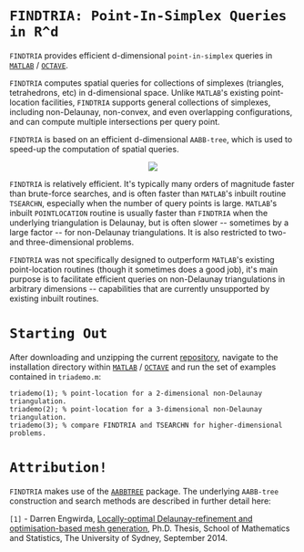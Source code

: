 # `FINDTRIA: Point-In-Simplex Queries in R^d`

`FINDTRIA` provides efficient d-dimensional `point-in-simplex` queries in <a href="http://www.mathworks.com">`MATLAB`</a> / <a href="https://www.gnu.org/software/octave">`OCTAVE`</a>.

`FINDTRIA` computes spatial queries for collections of simplexes (triangles, tetrahedrons, etc) in d-dimensional space. Unlike `MATLAB`'s existing point-location facilities, `FINDTRIA` supports general collections of simplexes, including non-Delaunay, non-convex, and even overlapping configurations, and can compute multiple intersections per query point. 

`FINDTRIA` is based on an efficient d-dimensional `AABB-tree`, which is used to speed-up the computation of spatial queries. 

<p align="center">
  <img src = "../master/test-data/find-tria-small.jpg">
</p>

`FINDTRIA` is relatively efficient. It's typically many orders of magnitude faster than brute-force searches, and is often faster than `MATLAB`'s inbuilt routine `TSEARCHN`, especially when the number of query points is large. `MATLAB`'s inbuilt `POINTLOCATION` routine is usually faster than `FINDTRIA` when the underlying triangulation is Delaunay, but is often slower -- sometimes by a large factor -- for non-Delaunay triangulations. It is also restricted to two- and three-dimensional problems.

`FINDTRIA` was not specifically designed to outperform `MATLAB`'s existing point-location routines (though it sometimes does a good job), it's main purpose is to facilitate efficient queries on non-Delaunay triangulations in arbitrary dimensions -- capabilities that are currently unsupported by existing inbuilt routines.

# `Starting Out`

After downloading and unzipping the current <a href="https://github.com/dengwirda/find-tria/archive/master.zip">repository</a>, navigate to the installation directory within <a href="http://www.mathworks.com">`MATLAB`</a> / <a href="https://www.gnu.org/software/octave">`OCTAVE`</a> and run the set of examples contained in `triademo.m`:
````
triademo(1); % point-location for a 2-dimensional non-Delaunay triangulation.
triademo(2); % point-location for a 3-dimensional non-Delaunay triangulation.
triademo(3); % compare FINDTRIA and TSEARCHN for higher-dimensional problems.
````
# `Attribution!`

`FINDTRIA` makes use of the <a href="https://github.com/dengwirda/aabb-tree">`AABBTREE`</a> package. The underlying `AABB-tree` construction and search methods are described in further detail here: 

`[1]` - Darren Engwirda, <a href="http://hdl.handle.net/2123/13148">Locally-optimal Delaunay-refinement and optimisation-based mesh generation</a>, Ph.D. Thesis, School of Mathematics and Statistics, The University of Sydney, September 2014.
